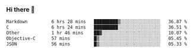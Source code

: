 ### Hi there 👋

<!--
**WShiBin/WShiBin** is a ✨ _special_ ✨ repository because its `README.md` (this file) appears on your GitHub profile.

Here are some ideas to get you started:

- 🔭 I’m currently working on ...
- 🌱 I’m currently learning ...
- 👯 I’m looking to collaborate on ...
- 🤔 I’m looking for help with ...
- 💬 Ask me about ...
- 📫 How to reach me: ...
- 😄 Pronouns: ...
- ⚡ Fun fact: ...
-->

<!--START_SECTION:waka-->

```txt
Markdown         6 hrs 28 mins   █████████▒░░░░░░░░░░░░░░░   36.87 %
C                6 hrs 24 mins   █████████░░░░░░░░░░░░░░░░   36.51 %
Other            1 hr 46 mins    ██▓░░░░░░░░░░░░░░░░░░░░░░   10.07 %
Objective-C      57 mins         █▒░░░░░░░░░░░░░░░░░░░░░░░   05.45 %
JSON             56 mins         █▒░░░░░░░░░░░░░░░░░░░░░░░   05.33 %
```

<!--END_SECTION:waka-->
